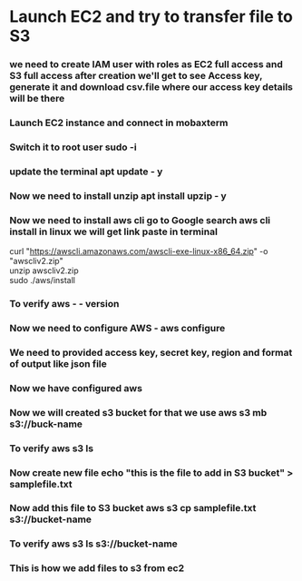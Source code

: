 # Launch EC2 and try to transfer file to S3

### we need to create IAM user with roles as EC2 full access and S3 full access after creation we'll get to see Access key, generate it and download csv.file where our access key details will be there

### Launch EC2  instance and connect in mobaxterm

### Switch it to root user sudo -i
### update the terminal apt update - y
### Now we need to install unzip apt install upzip - y

### Now we need to install aws cli go to Google search aws cli install in linux we will get link paste in terminal 
curl "https://awscli.amazonaws.com/awscli-exe-linux-x86_64.zip" -o "awscliv2.zip"  
unzip awscliv2.zip  
sudo ./aws/install
### To verify aws - - version

### Now we need to configure AWS - aws configure 
### We need to provided access key, secret key, region and format of output like json file
### Now we have configured aws 

### Now we will created s3 bucket for that we use aws s3 mb s3://buck-name
### To verify aws s3 ls
### Now create new file echo "this is the file to add in S3 bucket" > samplefile.txt
### Now add this file to S3 bucket aws s3 cp samplefile.txt s3://bucket-name
### To verify aws s3 ls s3://bucket-name

### This is how we add files to s3 from ec2
